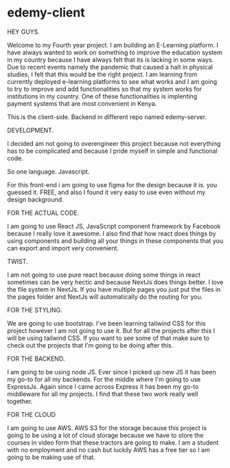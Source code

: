 # edemy-client 

HEY GUYS. 

Welcome to my Fourth year project. 
I am building an E-Learning platform. I have always wanted to work on something to improve the education system in my country because I have always felt that its is lacking in some ways.
Due to recent events namely the pandemic that caused a halt in physical studies, I felt that this would be the right project. I am learning from currently deployed e-learning platforms to see what works and I am going to try to improve and add functionalities so that my system works for institutions in my country. One of these functionalities is implenting payment systems that are most convenient in Kenya.

This is the client-side. Backend in different repo named edemy-server. 

DEVELOPMENT. 

I decided am not going to overengineer this project because not everything has to be complicated and because I pride myself in simple and functional code.

So one language. Javascript.

For this front-end i am going to use figma for the design because it is. you guessed it. FREE, and also I found it very easy to use even without my design background. 

FOR THE ACTUAL CODE.

I am going to use React JS,  JavaScript component framework by Facebook because I really love it awesome. I also find that how react does things by using components and building all your things in these components that you can export and import very convenient. 

TWIST.
 
I am not going to use pure react because doing some things in react sometimes can be very hectic and because NextJs does things better. I love the file system in NextJs. If you have multiple pages you just put the files in the pages folder and NextJs will automatically do the routing for you. 

FOR THE STYLING. 

We are going to use bootstrap.  I've been learning tailwind CSS for this project however I am not going to use it. But for all the projects after this I will be using tailwind CSS. If you want to see some of that make sure to check out the projects that I'm going to be doing after this. 

FOR THE BACKEND.

I am going to be using node JS. Ever since I picked up new JS it has been my go-to for all my backends. For the middle where I'm going to use ExpressJs. Again since I came across Express it has been my go-to middleware for all my projects. I find that these two work really well together. 

FOR THE CLOUD

I am going to use AWS. AWS S3 for the storage because this project is going to be using a lot of cloud storage because we have to store the courses in video form that these tractors are going to make. I am a student with no employment and no cash but luckily AWS has a free tier so I am going to be making use of that. 

